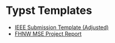 # Typst Templates

- [IEEE Submission Template (Adjusted)](./IEEE/)
- [FHNW MSE Project Report](./Project_Report_FHNW_MSE/)